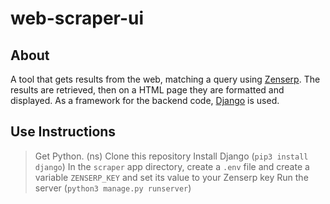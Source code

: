 # web-scraper-ui

## About
A tool that gets results from the web, matching a query using [Zenserp](https://zenserp.com/).
The results are retrieved, then on a HTML page they are formatted and displayed.
As a framework for the backend code, [Django](https://www.djangoproject.com/) is used.

## Use Instructions
> Get Python. (ns)
> Clone this repository
> Install Django (`pip3 install django`)
> In the `scraper` app directory, create a `.env` file and create a variable `ZENSERP_KEY` and set its value to your Zenserp key
> Run the server (`python3 manage.py runserver`)
